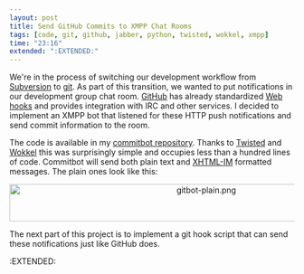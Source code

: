 ```yaml
---
layout: post
title: Send GitHub Commits to XMPP Chat Rooms
tags: [code, git, github, jabber, python, twisted, wokkel, xmpp]
time: "23:16"
extended: ":EXTENDED:"
---
```


We're in the process of switching our development workflow from [Subversion](http://subversion.tigris.org) to [git](http://git.or.cz).  As part of this transition, we wanted to put notifications in our development group chat room.  [GitHub](http://github.com) has already standardized [Web hooks](http://github.com/guides/post-receive-hooks) and provides integration with IRC and other services.  I decided to implement an XMPP bot that listened for these HTTP push notifications and send commit information to the room.  

The code is available in my [commitbot repository](http://github.com/metajack/commitbot/tree/master).  Thanks to [Twisted](http://twistedmatrix.com) and [Wokkel](http://wokkel.ik.nu) this was surprisingly simple and occupies less than a hundred lines of code.  Commitbot will send both plain text and [XHTML-IM](http://www.xmpp.org/extensions/xep-0071.html) formatted messages.  The plain ones look like this:

<center><img src="http://metajack.im/images/gitbot-plain.png" alt="gitbot-plain.png" border="0" width="680" height="66" /></center>

The next part of this project is to implement a git hook script that can send these notifications just like GitHub does.

:EXTENDED:


